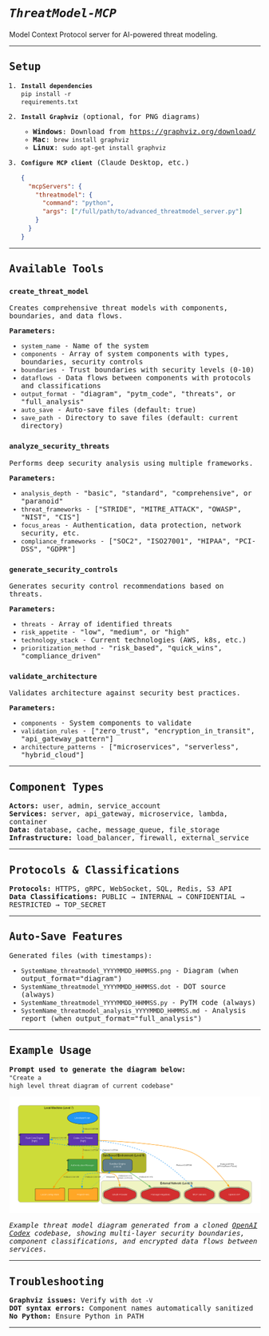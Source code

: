 # <i><b>`ThreatModel-MCP`</b></i>

Model Context Protocol server for AI-powered threat modeling.<br>

---

<samp>

## <b>Setup</b>

1. <b>`Install dependencies`</b><br>
   <code>pip install -r requirements.txt</code>

2. <b>`Install Graphviz`</b> (optional, for PNG diagrams)<br>
   - <b>Windows</b>: Download from https://graphviz.org/download/<br>
   - <b>Mac</b>: <code>brew install graphviz</code><br>
   - <b>Linux</b>: <code>sudo apt-get install graphviz</code>

3. <b>`Configure MCP client`</b> (Claude Desktop, etc.)<br>
   ```json
   {
     "mcpServers": {
       "threatmodel": {
         "command": "python",
         "args": ["/full/path/to/advanced_threatmodel_server.py"]
       }
     }
   }
   ```

---

## <b>Available Tools</b>

### <code>create_threat_model</code>
Creates comprehensive threat models with components, boundaries, and data flows.

<b>Parameters:</b><br>
- <code>system_name</code> - Name of the system<br>
- <code>components</code> - Array of system components with types, boundaries, security controls<br>
- <code>boundaries</code> - Trust boundaries with security levels (0-10)<br>
- <code>dataflows</code> - Data flows between components with protocols and classifications<br>
- <code>output_format</code> - "diagram", "pytm_code", "threats", or "full_analysis"<br>
- <code>auto_save</code> - Auto-save files (default: true)<br>
- <code>save_path</code> - Directory to save files (default: current directory)

### <code>analyze_security_threats</code>
Performs deep security analysis using multiple frameworks.

<b>Parameters:</b><br>
- <code>analysis_depth</code> - "basic", "standard", "comprehensive", or "paranoid"<br>
- <code>threat_frameworks</code> - ["STRIDE", "MITRE_ATTACK", "OWASP", "NIST", "CIS"]<br>
- <code>focus_areas</code> - Authentication, data protection, network security, etc.<br>
- <code>compliance_frameworks</code> - ["SOC2", "ISO27001", "HIPAA", "PCI-DSS", "GDPR"]

### <code>generate_security_controls</code>
Generates security control recommendations based on threats.

<b>Parameters:</b><br>
- <code>threats</code> - Array of identified threats<br>
- <code>risk_appetite</code> - "low", "medium", or "high"<br>
- <code>technology_stack</code> - Current technologies (AWS, k8s, etc.)<br>
- <code>prioritization_method</code> - "risk_based", "quick_wins", "compliance_driven"

### <code>validate_architecture</code>
Validates architecture against security best practices.

<b>Parameters:</b><br>
- <code>components</code> - System components to validate<br>
- <code>validation_rules</code> - ["zero_trust", "encryption_in_transit", "api_gateway_pattern"]<br>
- <code>architecture_patterns</code> - ["microservices", "serverless", "hybrid_cloud"]

---

## <b>Component Types</b>

<b>Actors:</b> user, admin, service_account<br>
<b>Services:</b> server, api_gateway, microservice, lambda, container<br>
<b>Data:</b> database, cache, message_queue, file_storage<br>
<b>Infrastructure:</b> load_balancer, firewall, external_service

---

## <b>Protocols & Classifications</b>

<b>Protocols:</b> HTTPS, gRPC, WebSocket, SQL, Redis, S3 API<br>
<b>Data Classifications:</b> PUBLIC → INTERNAL → CONFIDENTIAL → RESTRICTED → TOP_SECRET

---

## <b>Auto-Save Features</b>

Generated files (with timestamps):<br>
- <code>SystemName_threatmodel_YYYYMMDD_HHMMSS.png</code> - Diagram (when output_format="diagram")<br>
- <code>SystemName_threatmodel_YYYYMMDD_HHMMSS.dot</code> - DOT source (always)<br>
- <code>SystemName_threatmodel_YYYYMMDD_HHMMSS.py</code> - PyTM code (always)<br>
- <code>SystemName_threatmodel_analysis_YYYYMMDD_HHMMSS.md</code> - Analysis report (when output_format="full_analysis")

---

## <b>Example Usage</b>

<b>Prompt used to generate the diagram below:</b><br>
<code>"Create a high level threat diagram of current codebase"</code>

![OpenAI Codex Architecture](OpenAI_Codex_CLI_threatmodel_20250803_232532.png)

<i>Example threat model diagram generated from a cloned <a href="https://github.com/openai/codex">OpenAI Codex</a> codebase, showing multi-layer security boundaries, component classifications, and encrypted data flows between services.</i>

---

## <b>Troubleshooting</b>

<b>Graphviz issues:</b> Verify with <code>dot -V</code><br>
<b>DOT syntax errors:</b> Component names automatically sanitized<br>
<b>No Python:</b> Ensure Python in PATH

---


</samp>
